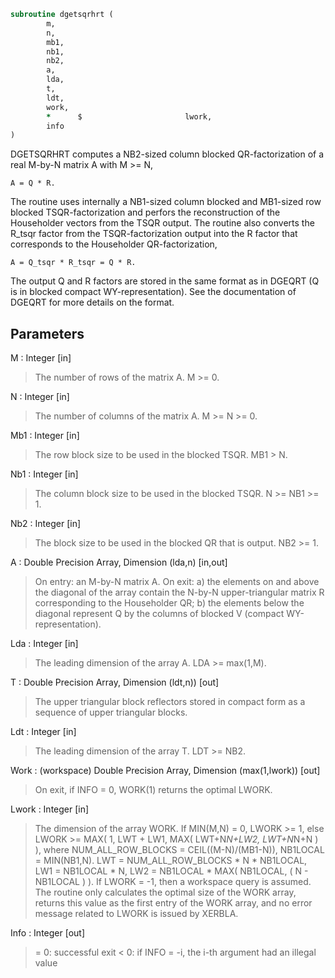 ```fortran
subroutine dgetsqrhrt (
		m,
		n,
		mb1,
		nb1,
		nb2,
		a,
		lda,
		t,
		ldt,
		work,
		*      $                       lwork,
		info
)
```

 DGETSQRHRT computes a NB2-sized column blocked QR-factorization
 of a real M-by-N matrix A with M >= N,

    A = Q * R.

 The routine uses internally a NB1-sized column blocked and MB1-sized
 row blocked TSQR-factorization and perfors the reconstruction
 of the Householder vectors from the TSQR output. The routine also
 converts the R_tsqr factor from the TSQR-factorization output into
 the R factor that corresponds to the Householder QR-factorization,

    A = Q_tsqr * R_tsqr = Q * R.

 The output Q and R factors are stored in the same format as in DGEQRT
 (Q is in blocked compact WY-representation). See the documentation
 of DGEQRT for more details on the format.

## Parameters
M : Integer [in]
> The number of rows of the matrix A.  M >= 0.

N : Integer [in]
> The number of columns of the matrix A. M >= N >= 0.

Mb1 : Integer [in]
> The row block size to be used in the blocked TSQR.
> MB1 > N.

Nb1 : Integer [in]
> The column block size to be used in the blocked TSQR.
> N >= NB1 >= 1.

Nb2 : Integer [in]
> The block size to be used in the blocked QR that is
> output. NB2 >= 1.

A : Double Precision Array, Dimension (lda,n) [in,out]
> On entry: an M-by-N matrix A.
> On exit:
> a) the elements on and above the diagonal
> of the array contain the N-by-N upper-triangular
> matrix R corresponding to the Householder QR;
> b) the elements below the diagonal represent Q by
> the columns of blocked V (compact WY-representation).

Lda : Integer [in]
> The leading dimension of the array A.  LDA >= max(1,M).

T : Double Precision Array, Dimension (ldt,n)) [out]
> The upper triangular block reflectors stored in compact form
> as a sequence of upper triangular blocks.

Ldt : Integer [in]
> The leading dimension of the array T.  LDT >= NB2.

Work : (workspace) Double Precision Array, Dimension (max(1,lwork)) [out]
> On exit, if INFO = 0, WORK(1) returns the optimal LWORK.

Lwork : Integer [in]
> The dimension of the array WORK.
> If MIN(M,N) = 0, LWORK >= 1, else
> LWORK >= MAX( 1, LWT + LW1, MAX( LWT+N*N+LW2, LWT+N*N+N ) ),
> where
> NUM_ALL_ROW_BLOCKS = CEIL((M-N)/(MB1-N)),
> NB1LOCAL = MIN(NB1,N).
> LWT = NUM_ALL_ROW_BLOCKS * N * NB1LOCAL,
> LW1 = NB1LOCAL * N,
> LW2 = NB1LOCAL * MAX( NB1LOCAL, ( N - NB1LOCAL ) ).
> If LWORK = -1, then a workspace query is assumed.
> The routine only calculates the optimal size of the WORK
> array, returns this value as the first entry of the WORK
> array, and no error message related to LWORK is issued
> by XERBLA.

Info : Integer [out]
> = 0:  successful exit
> < 0:  if INFO = -i, the i-th argument had an illegal value

